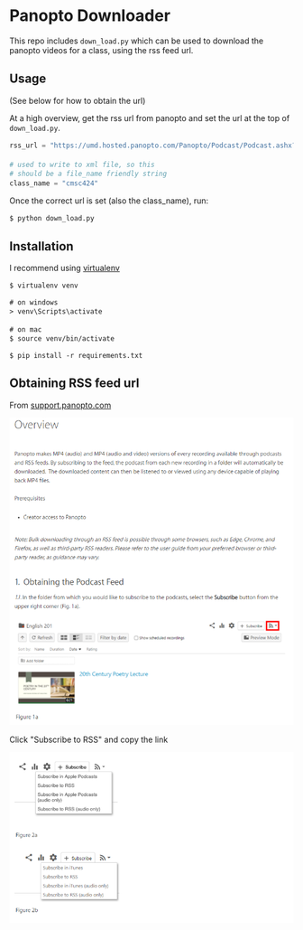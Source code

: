 # Panopto Downloader

This repo includes `down_load.py` which can be used to download the panopto videos for a class, using the rss feed url.

## Usage

(See below for how to obtain the url)

At a high overview, get the rss url from panopto and set the url at the top of `down_load.py`.

```python
rss_url = "https://umd.hosted.panopto.com/Panopto/Podcast/Podcast.ashx?courseid=279b0c4c-3caa-43a6-b752-ad8b0149481d&type=mp4"

# used to write to xml file, so this
# should be a file_name friendly string
class_name = "cmsc424"
```

Once the correct url is set (also the class_name), run:

```shell
$ python down_load.py
```

## Installation

I recommend using [virtualenv](https://virtualenv.pypa.io/en/latest/installation.html)

```shell
$ virtualenv venv
```

```shell
# on windows
> venv\Scripts\activate

# on mac
$ source venv/bin/activate
```

```shell
$ pip install -r requirements.txt
```

## Obtaining RSS feed url

From [support.panopto.com](https://support.panopto.com/s/article/How-to-Suscribe-to-RSS-Feeds-for-MP4-Viewing)

![rss feed image 1](./images/figure_1.png)

Click "Subscribe to RSS" and copy the link

![rss feed image 2](./images/figure_2.png)
